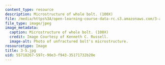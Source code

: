 ```yaml
---
content_type: resource
description: Microstructure of whole bolt. (100X)
file: /media/https%3A/open-learning-course-data-rc.s3.amazonaws.com/3-a27-case-studies-in-forensic-metallurgy-fall-2007/55718267597c90e3f94335171732b20e_3-5.jpg
file_type: image/jpeg
image_metadata:
  caption: Microstructure of whole bolt. (100X)
  credit: Image Courtesy of Kenneth C. Russell.
  image-alt: Photo of unfractured bolt's microstructure.
resourcetype: Image
title: 3-5.jpg
uid: 55718267-597c-90e3-f943-35171732b20e
---
```

